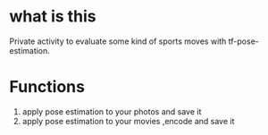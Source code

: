 # what is this
Private activity to evaluate some kind of sports moves with tf-pose-estimation.

# Functions

1. apply pose estimation to your photos and save it
2. apply pose estimation to your movies ,encode and save it

#